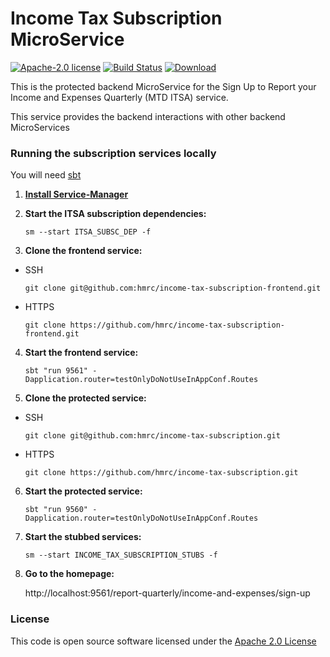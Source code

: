 Income Tax Subscription MicroService
====================================
[![Apache-2.0 license](http://img.shields.io/badge/license-Apache-brightgreen.svg)](http://www.apache.org/licenses/LICENSE-2.0.html)
[![Build Status](https://travis-ci.org/hmrc/income-tax-subscription.svg?branch=master)](https://travis-ci.org/hmrc/income-tax-subscription) [ ![Download](https://api.bintray.com/packages/hmrc/releases/income-tax-subscription/images/download.svg) ](https://bintray.com/hmrc/releases/income-tax-subscription/_latestVersion)

This is the protected backend MicroService for the Sign Up to Report your Income and Expenses Quarterly (MTD ITSA) service.

This service provides the backend interactions with other backend MicroServices

### Running the subscription services locally

You will need [sbt](http://www.scala-sbt.org/)

1) **[Install Service-Manager](https://github.com/hmrc/service-manager/wiki/Install#install-service-manager)**


2) **Start the ITSA subscription dependencies:**

   `sm --start ITSA_SUBSC_DEP -f`


3) **Clone the frontend service:**

  - SSH 
  
    `git clone git@github.com:hmrc/income-tax-subscription-frontend.git`
  
  - HTTPS 
  
    `git clone https://github.com/hmrc/income-tax-subscription-frontend.git`
  
  
4) **Start the frontend service:**

   `sbt "run 9561" -Dapplication.router=testOnlyDoNotUseInAppConf.Routes`
   
  
5) **Clone the protected service:**

  - SSH 
  
     `git clone git@github.com:hmrc/income-tax-subscription.git`
  
  - HTTPS 
  
     `git clone https://github.com/hmrc/income-tax-subscription.git`
  
   
6) **Start the protected service:**

   `sbt "run 9560" -Dapplication.router=testOnlyDoNotUseInAppConf.Routes`

7) **Start the stubbed services:**

   `sm --start INCOME_TAX_SUBSCRIPTION_STUBS -f`

8) **Go to the homepage:**

   http://localhost:9561/report-quarterly/income-and-expenses/sign-up

### License

This code is open source software licensed under the [Apache 2.0 License]("http://www.apache.org/licenses/LICENSE-2.0.html")

